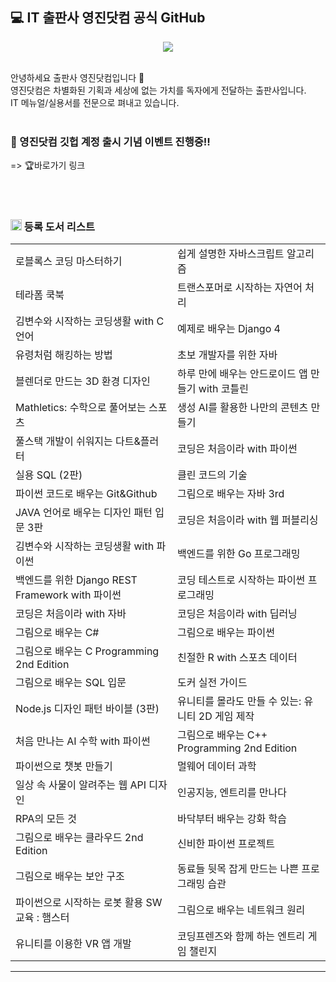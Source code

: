 ## 💻 IT 출판사 영진닷컴 공식 GitHub
<p align="center"><img src="https://github.com/user-attachments/assets/d75411e7-9c25-47d7-8404-5e6184977796"></p>
</br>
안녕하세요 출판사 영진닷컴입니다 👋  </br>
영진닷컴은 차별화된 기획과 세상에 없는 가치를 독자에게 전달하는 출판사입니다.  </br>   
IT 메뉴얼/실용서를 전문으로 펴내고 있습니다. 

</br>
</br>

### 🚀 영진닷컴 깃헙 계정 출시 기념 이벤트 진행중!!
=> 🏆바로가기 링크

</br>
</br>

### <img src="https://velog.velcdn.com/images/ppocchi/post/e586ae51-9913-42e3-b0c3-f27aea691009/image.png" width="18px"> 등록 도서 리스트
| | |
| --- | --- |
| 로블록스 코딩 마스터하기 | 쉽게 설명한 자바스크립트 알고리즘 |
| 테라폼 쿡북 | 트랜스포머로 시작하는 자연어 처리 |
| 김변수와 시작하는 코딩생활 with C언어 | 예제로 배우는 Django 4 |
| 유령처럼 해킹하는 방법 | 초보 개발자를 위한 자바 |
| 블렌더로 만드는 3D 환경 디자인 | 하루 만에 배우는 안드로이드 앱 만들기 with 코틀린 |
| Mathletics: 수학으로 풀어보는 스포츠 | 생성 AI를 활용한 나만의 콘텐츠 만들기 |
| 풀스택 개발이 쉬워지는 다트&플러터 | 코딩은 처음이라 with 파이썬 |
| 실용 SQL (2판) | 클린 코드의 기술 |
| 파이썬 코드로 배우는 Git&Github | 그림으로 배우는 자바 3rd |
| JAVA 언어로 배우는 디자인 패턴 입문 3판 | 코딩은 처음이라 with 웹 퍼블리싱 |
| 김변수와 시작하는 코딩생활 with 파이썬 | 백엔드를 위한 Go 프로그래밍 |
| 백엔드를 위한 Django REST Framework with 파이썬 | 코딩 테스트로 시작하는 파이썬 프로그래밍 |
| 코딩은 처음이라 with 자바 | 코딩은 처음이라 with 딥러닝 |
| 그림으로 배우는 C# | 그림으로 배우는 파이썬 |
| 그림으로 배우는 C Programming 2nd Edition | 친절한 R with 스포츠 데이터 |
| 그림으로 배우는 SQL 입문 | 도커 실전 가이드 |
| Node.js 디자인 패턴 바이블 (3판) | 유니티를 몰라도 만들 수 있는: 유니티 2D 게임 제작 |
| 처음 만나는 AI 수학 with 파이썬 | 그림으로 배우는 C++ Programming 2nd Edition |
| 파이썬으로 챗봇 만들기 | 멀웨어 데이터 과학 |
| 일상 속 사물이 알려주는 웹 API 디자인 | 인공지능, 엔트리를 만나다 |
| RPA의 모든 것 | 바닥부터 배우는 강화 학습 |
| 그림으로 배우는 클라우드 2nd Edition | 신비한 파이썬 프로젝트 |
| 그림으로 배우는 보안 구조 | 동료들 뒷목 잡게 만드는 나쁜 프로그래밍 습관 |
| 파이썬으로 시작하는 로봇 활용 SW 교육 : 햄스터 | 그림으로 배우는 네트워크 원리 |
| 유니티를 이용한 VR 앱 개발 | 코딩프렌즈와 함께 하는 엔트리 게임 챌린지 |

--- 
